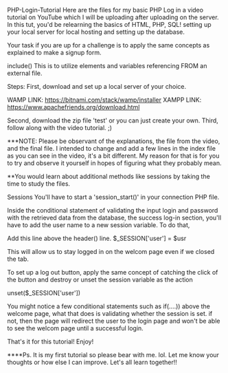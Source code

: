 PHP-Login-Tutorial
Here are the files for my basic PHP Log in a video tutorial on YouTube which I will be uploading after uploading on the server. In this tut, you'd be relearning the basics of HTML, PHP, SQL! setting up your local server for local hosting and setting up the database.

Your task if you are up for a challenge is to apply the same concepts as explained to make a signup form.

include()
This is to utilize elements and variables referencing FROM an external file.

Steps:
First, download and set up a local server of your choice.

WAMP LINK: https://bitnami.com/stack/wamp/installer XAMPP LINK: https://www.apachefriends.org/download.html

Second, download the zip file 'test' or you can just create your own. Third, follow along with the video tutorial. ;)

***NOTE: Please be observant of the explanations, the file from the video, and the final file. I intended to change and add a few lines in the index file as you can see in the video, it's a bit different. My reason for that is for you to try and observe it yourself in hopes of figuring what they probably mean.

**You would learn about additional methods like sessions by taking the time to study the files.

Sessions
You'll have to start a 'session_start()' in your connection PHP file.

Inside the conditional statement of validating the input login and password with the retrieved data from the database, the success log-in section, you'll have to add the user name to a new session variable. To do that,

Add this line above the header() line. $_SESSION['user'] = $usr

This will allow us to stay logged in on the welcom page even if we closed the tab.

To set up a log out button, apply the same concept of catching the click of the button and destroy or unset the session variable as the action

unset($_SESSION['user'])

You might notice a few conditional statements such as if(....)) above the welcome page, what that does is validating whether the session is set. if not, then the page will redirect the user to the login page and won't be able to see the welcom page until a successful login.

That's it for this tutorial! Enjoy!

****Ps. It is my first tutorial so please bear with me. lol. Let me know your thoughts or how else I can improve. Let's all learn together!!
